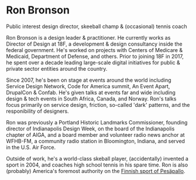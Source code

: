 <script context="module">
	/**
	 * @type {import('@sveltejs/kit').Load}
	 */
	export async function load({ fetch }) {
		const res = await fetch(`/posts.json`);
		const posts = await res.json();

		return {
			props: {
				posts
			}
		};
	}
</script>

<script>
	import Seo from '$lib/Seo.svelte';
	import BlogSummary from '$lib/BlogSummary.svelte';
	import { variables } from '$lib/variables';
	export let posts;

	const postsToShow = 3;
	$: blogPosts = posts.slice(0, postsToShow);
</script>

<!-- TODO UPDATE THE SEO INFO -->
<Seo title="Ron Bronson" description={variables.siteDescription} path="/" openGraphImage=""/>

# Ron Bronson

<p class=emph>
Public interest design director, skeeball champ & (occasional) tennis coach
</p>

Ron Bronson is a design leader & practitioner. He currently works as Director of Design at 18F, a development & design consultancy inside the federal government. He's worked on projects with Centers of Medicare & Medicaid, Department of Defense, and others. Prior to joining 18F in 2017, he spent over a decade leading large-scale digital initiatives for public & private sector entities around the country.

Since 2007, he's been on stage at events around the world including Service Design Network, Code for America summit, An Event Apart, DrupalCon & Confab. He's given talks at events far and wide including design & tech events in South Africa, Canada, and Norway. Ron's talks focus primarily on service design, friction, so-called 'dark' patterns, and the responibility of designers.

Ron was previously a Portland Historic Landmarks Commissioner, founding director of Indianapolis Design Week, on the board of the Indianapolis chapter of AIGA, and a board member and volunteer radio news anchor at WFHB-FM, a community radio station in Bloomington, Indiana, and served in the U.S. Air Force.

Outside of work, he's a world-class skeball player, (accidentally) invented a sport in 2004, and coaches high school tennis in his spare time. Ron is also (probably) America's foremost authority on the [Finnish sport of Pesäpallo](https://www.superpesis.fi/uutiset/yhdysvaltalainen-ron-bronson-toteutti-unelmansa-ja-matkusti-suomeen-katsomaan-pesapalloa/).

<!-- ## Get started

Get up and running with this site really fast! For an [opinionated
quickstart](/blog/initial-setup), you need to have

- clicked "use this template" in [GitHub]({variables.github}), so you have your own copy of
  this repository, and cloned it to your own computer
- set up a free account on Netlify ready for [deployment](/blog/deployment) (other static site hosting options
  are fine if you know how)
- thought about whether you are happy writing blog content in files in
  GitHub, or prefer to use a [CMS](/blog/cms) for web-based writing.
- thought about whether this template has the right site sections
  (home/blog/about) for you, or if you need extra pages

While this template is still under development, these docs assume that you:

- are vaguely familiar with basic git commands (clone, add, commit, push) and GitHub
- know how to edit HTML/JavaScript files on your computer (even if you don't fully
  understand what they mean)
- are able to set up a working NodeJS environment on your computer.

More comprehensive beginner documentation is coming soon, and if you get stuck feel free to [contact
us](mailto:hi@codexfelis.dev) for help or [raise an issue in GitHub]({variables.github}/issues). 

<a class=emph href="/blog/initial-setup">
Get started!
</a>

## [Recent blog posts](/blog)

{#each blogPosts as blogPost}
<BlogSummary {blogPost} />
{/each} 
-->
